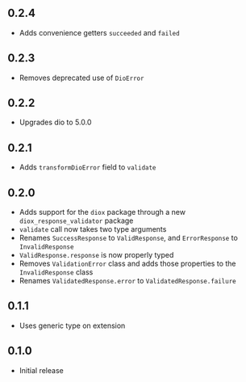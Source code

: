 ## 0.2.4
- Adds convenience getters `succeeded` and `failed`

## 0.2.3
- Removes deprecated use of `DioError`

## 0.2.2
- Upgrades dio to 5.0.0

## 0.2.1
- Adds `transformDioError` field to `validate`

## 0.2.0
- Adds support for the `diox` package through a new `diox_response_validator` package
- `validate` call now takes two type arguments
- Renames `SuccessResponse` to `ValidResponse`, and `ErrorResponse` to `InvalidResponse`
- `ValidResponse.response` is now properly typed
- Removes `ValidationError` class and adds those properties to the `InvalidResponse` class
- Renames `ValidatedResponse.error` to `ValidatedResponse.failure`

## 0.1.1
- Uses generic type on extension

## 0.1.0
- Initial release
